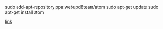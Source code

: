 sudo add-apt-repository ppa:webupd8team/atom
sudo apt-get update
sudo apt-get install atom

[link](http://www.webupd8.org/2014/05/install-atom-text-editor-in-ubuntu-via-ppa.html)
